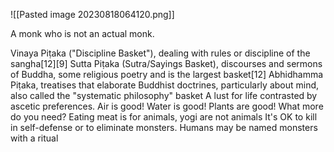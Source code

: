 ![[Pasted image 20230818064120.png]]

A monk who is not an actual monk.

Vinaya Piṭaka ("Discipline Basket"), dealing with rules or discipline of the sangha[12][9]
Sutta Piṭaka (Sutra/Sayings Basket), discourses and sermons of Buddha, some religious poetry and is the largest basket[12]
Abhidhamma Piṭaka, treatises that elaborate Buddhist doctrines, particularly about mind, also called the "systematic philosophy" basket 
A lust for life contrasted by ascetic preferences. Air is good! Water is good! Plants are good! What more do you need?
Eating meat is for animals, yogi are not animals
It's OK to kill in self-defense or to eliminate monsters. Humans may be named monsters with a ritual